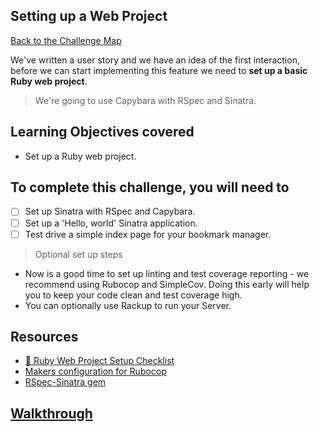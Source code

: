 ## Setting up a Web Project

[Back to the Challenge Map](00_challenge_map.md#challenges)

We've written a user story and we have an idea of the first interaction, before we can start implementing this feature we need to **set up a basic Ruby web project**.

> We're going to use Capybara with RSpec and Sinatra.

## Learning Objectives covered

* Set up a Ruby web project.

## To complete this challenge, you will need to

- [ ] Set up Sinatra with RSpec and Capybara.
- [ ] Set up a 'Hello, world' Sinatra application.
- [ ] Test drive a simple index page for your bookmark manager.

> Optional set up steps
- Now is a good time to set up linting and test coverage reporting - we recommend using Rubocop and SimpleCov. Doing this early will help you to keep your code clean and test coverage high.
- You can optionally use Rackup to run your Server.

## Resources

* [:pill: Ruby Web Project Setup Checklist](../pills/ruby_web_project_setup_list.md)
* [Makers configuration for Rubocop](https://github.com/makersacademy/scaffolint)
* [RSpec-Sinatra gem](https://github.com/tansaku/rspec-sinatra)

## [Walkthrough](walkthroughs/02.md)



